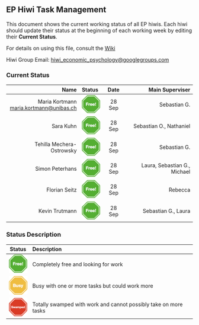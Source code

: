 ## EP Hiwi Task Management

This document shows the current working status of all EP hiwis. Each hiwi should update their status at the beginning of each working week by editing their **Current Status**.

For details on using this file, consult the [Wiki](https://github.com/econpsychbasel/hiwi/wiki/home)

Hiwi Group Email: <a href="mailto:hiwi_economic_psychology@googlegroups.com">hiwi_economic_psychology@googlegroups.com</a> 

### Current Status

| Name   |  Status |    Date      |  Main Superviser |
|----------:|:-----|:-----:|----------:|
|Maria Kortmann<br><a href="mailto:maria.kortmann@unibas.ch">maria.kortmann@unibas.ch</a>  | <img width=50px src="images/free.png"> |    28 Sep| Sebastian G.  |
| Sara Kuhn | <img width=50px src="images/free.png"> | 28 Sep| Sebastian O., Nathaniel  |
| Tehilla Mechera-Ostrowsky | <img width=50px src="images/free.png"> |    28 Sep |Sebastian G. |
| Simon Peterhans  |  <img width=50px src="images/free.png">   |   28 Sep| Laura, Sebastian G., Michael |
| Florian Seitz |<img width=50px src="images/free.png"> |    28 Sep| Rebecca  |
| Kevin Trutmann  | <img width=50px src="images/free.png"> |    28 Sep| Sebastian G., Laura |

### Status Description

| Status|      Description      |  
|----------|:-------------|
| <img width=50px src="images/free.png">|  Completely free and looking for work |
| <img width=50px src="images/busy.png">|  Busy with one or more tasks but could work more | 
| <img width=50px src="images/swamped.png">|  Totally swamped with work and cannot possibly take on more tasks  | 
